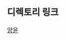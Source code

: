 ## 디렉토리 링크

[양윤](https://github.com/prgrms-web-devcourse/FE-August-study/tree/Week1/Yohan%5DStudy/%5B1%EA%B8%B0-B%5D%20%EC%96%91%EC%9C%A4_%201%EC%A3%BC%EC%B0%A8%20%EC%8A%A4%ED%84%B0%EB%94%94)
